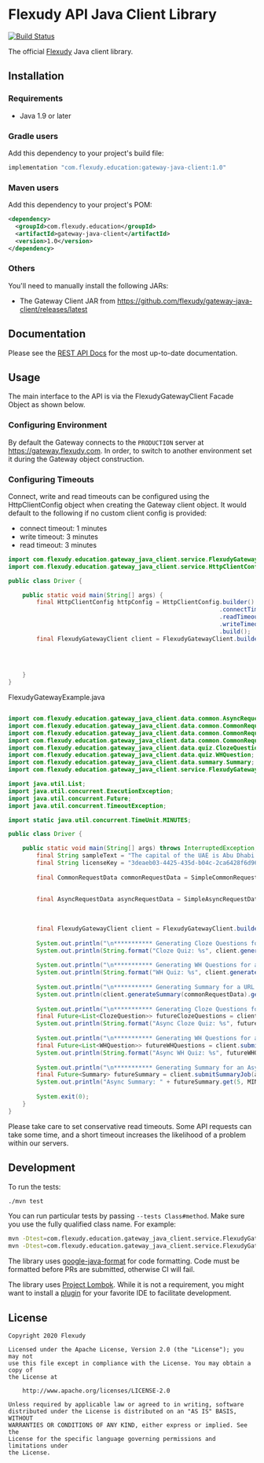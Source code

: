 # Flexudy API Java Client Library

[![Build Status](https://travis-ci.org/flexudy/flexudy-gateway-java.svg?branch=master)](https://travis-ci.org/flexudy/gateway-java-client-java)

The official [Flexudy](https://flexudy.com) Java client library.

## Installation

### Requirements

- Java 1.9 or later

### Gradle users

Add this dependency to your project's build file:

```groovy
implementation "com.flexudy.education:gateway-java-client:1.0"
```

### Maven users

Add this dependency to your project's POM:

```xml
<dependency>
  <groupId>com.flexudy.education</groupId>
  <artifactId>gateway-java-client</artifactId>
  <version>1.0</version>
</dependency>
```

### Others

You'll need to manually install the following JARs:

- The Gateway Client JAR from <https://github.com/flexudy/gateway-java-client/releases/latest>

## Documentation

Please see the [REST API Docs](https://developers.flexudy.com) for the most
up-to-date documentation.

## Usage
The main interface to the API is via the FlexudyGatewayClient Facade Object as shown below.

### Configuring Environment
By default the Gateway connects to the `PRODUCTION` server at https://gateway.flexudy.com. In order, to
switch to another environment set it during the Gateway object construction.

### Configuring Timeouts

Connect, write and read timeouts can be configured using the HttpClientConfig object when creating the Gateway client 
object. It would default to the following if no custom client config is provided:
- connect timeout: 1 minutes
- write timeout: 3 minutes
- read timeout: 3 minutes

```java
import com.flexudy.education.gateway_java_client.service.FlexudyGatewayClient
import com.flexudy.education.gateway_java_client.service.HttpClientConfig;

public class Driver {

    public static void main(String[] args) {
        final HttpClientConfig httpConfig = HttpClientConfig.builder()
                                                            .connectTimeoutSeconds(60)
                                                            .readTimeoutSeconds(30)
                                                            .writeTimeoutSeconds(20)
                                                            .build();
        final FlexudyGatewayClient client = FlexudyGatewayClient.builder().licenseKey(licenseKey)
                                                                          .httpClientConfig(httpConfig)
                                                                          .environment(Environment.PRODUCTION).build();

        
    }
}


```

FlexudyGatewayExample.java

```java

import com.flexudy.education.gateway_java_client.data.common.AsyncRequestData;
import com.flexudy.education.gateway_java_client.data.common.CommonRequestData;
import com.flexudy.education.gateway_java_client.data.common.CommonRequestData.SimpleAsyncRequestData;
import com.flexudy.education.gateway_java_client.data.common.CommonRequestData.SimpleCommonRequestData;
import com.flexudy.education.gateway_java_client.data.quiz.ClozeQuestion;
import com.flexudy.education.gateway_java_client.data.quiz.WHQuestion;
import com.flexudy.education.gateway_java_client.data.summary.Summary;
import com.flexudy.education.gateway_java_client.service.FlexudyGatewayClient;

import java.util.List;
import java.util.concurrent.ExecutionException;
import java.util.concurrent.Future;
import java.util.concurrent.TimeoutException;

import static java.util.concurrent.TimeUnit.MINUTES;

public class Driver {

    public static void main(String[] args) throws InterruptedException, ExecutionException, TimeoutException {
        final String sampleText = "The capital of the UAE is Abu Dhabi. The capital of France is Paris";
        final String licenseKey = "3deaeb03-4425-435d-b04c-2ca6428f6d96";
        
        final CommonRequestData commonRequestData = SimpleCommonRequestData.builder()
                                                                           .contentUrl("https://flexudy.com")
                                                                           .build();
        final AsyncRequestData asyncRequestData = SimpleAsyncRequestData.builder()
                                                                        .textContent(sampleText)
                                                                        .build();
        
        final FlexudyGatewayClient client = FlexudyGatewayClient.builder().licenseKey(licenseKey).build();
        
        System.out.println("\n*********** Generating Cloze Questions for a URL source ***********\n");
        System.out.println(String.format("Cloze Quiz: %s", client.generateClozeQuiz(commonRequestData)));
        
        System.out.println("\n*********** Generating WH Questions for a URL source ***********\n");
        System.out.println(String.format("WH Quiz: %s", client.generateWHQuiz(commonRequestData)));
        
        System.out.println("\n*********** Generating Summary for a URL source ***********\n");
        System.out.println(client.generateSummary(commonRequestData).getSummary());
        
        System.out.println("\n*********** Generating Cloze Questions for an Asynchronous URL source ***********\n");
        final Future<List<ClozeQuestion>> futureClozeQuestions = client.submitClozeQuizJob(asyncRequestData);
        System.out.println(String.format("Async Cloze Quiz: %s", futureClozeQuestions.get(5, MINUTES)));
        
        System.out.println("\n*********** Generating WH Questions for an Asynchronous URL source ***********\n");
        final Future<List<WHQuestion>> futureWHQuestions = client.submitWHQuizJob(asyncRequestData);
        System.out.println(String.format("Async WH Quiz: %s", futureWHQuestions.get(5, MINUTES)));
        
        System.out.println("\n*********** Generating Summary for an Asynchronous URL source  ***********\n");
        final Future<Summary> futureSummary = client.submitSummaryJob(asyncRequestData);
        System.out.println("Async Summary: " + futureSummary.get(5, MINUTES));
        
        System.exit(0);
    }
}
```

Please take care to set conservative read timeouts. Some API requests can take
some time, and a short timeout increases the likelihood of a problem within our
servers.

## Development

To run the tests:

```sh
./mvn test
```

You can run particular tests by passing `--tests Class#method`. Make sure you
use the fully qualified class name. For example:

```sh
mvn -Dtest=com.flexudy.education.gateway_java_client.service.FlexudyGatewayClient test
mvn -Dtest=com.flexudy.education.gateway_java_client.service.FlexudyGatewayClient#testGenerateSummary test
```

The library uses [google-java-format][google-java-format] for code formatting. Code must be
formatted before PRs are submitted, otherwise CI will fail.

The library uses [Project Lombok][lombok]. While it is not a requirement, you
might want to install a [plugin][lombok-plugins] for your favorite IDE to
facilitate development.

[google-java-format]: https://github.com/google/google-java-format
[lombok]: https://projectlombok.org
[lombok-plugins]: https://projectlombok.org/setup/overview

## License

```text
Copyright 2020 Flexudy

Licensed under the Apache License, Version 2.0 (the "License"); you may not
use this file except in compliance with the License. You may obtain a copy of
the License at

    http://www.apache.org/licenses/LICENSE-2.0

Unless required by applicable law or agreed to in writing, software
distributed under the License is distributed on an "AS IS" BASIS, WITHOUT
WARRANTIES OR CONDITIONS OF ANY KIND, either express or implied. See the
License for the specific language governing permissions and limitations under
the License.
```
